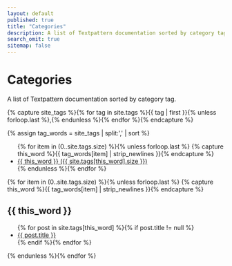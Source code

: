 ```yaml
---
layout: default
published: true
title: "Categories"
description: A list of Textpattern documentation sorted by category tag.
search_omit: true
sitemap: false
---
```


# Categories

A list of Textpattern documentation sorted by category tag.

<!-- Get the tag name for every tag on the site and set them to the `site_tags` variable. -->
{% capture site_tags %}{% for tag in site.tags %}{{ tag | first }}{% unless forloop.last %},{% endunless %}{% endfor %}{% endcapture %}

<!-- `tag_words` is a sorted array of the tag names. -->
{% assign tag_words = site_tags | split:',' | sort %}

<!-- List of all tags -->
<ul class="tags">
    {% for item in (0..site.tags.size) %}{% unless forloop.last %}
    {% capture this_word %}{{ tag_words[item] | strip_newlines }}{% endcapture %}
    <li>
        <a href="#{{ this_word | cgi_escape }}" class="tag">{{ this_word }}
            <span>({{ site.tags[this_word].size }})</span>
        </a>
    </li>
    {% endunless %}{% endfor %}
</ul>

<!-- Posts by Tag -->
{% for item in (0..site.tags.size) %}{% unless forloop.last %}
{% capture this_word %}{{ tag_words[item] | strip_newlines }}{% endcapture %}
<h2 id="{{ this_word | cgi_escape }}">{{ this_word }}</h2>
<ul class="posts">
{% for post in site.tags[this_word] %}{% if post.title != null %}
    <li><a href="{{ post.url }}">{{ post.title }}</a></li>
{% endif %}{% endfor %}
</ul>
{% endunless %}{% endfor %}
